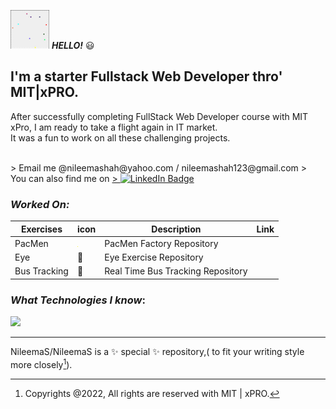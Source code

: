   <span> <img src="./bb.gif.gif" alt="Bouncing Balls GIF" > </span>  ***HELLO!*** 😃


## I'm a starter Fullstack Web Developer thro' MIT|xPRO. 
After successfully completing FullStack Web Developer course with MIT xPro, I am ready to take a flight again in IT market. <br>It was a fun to work on all these challenging projects.

<br>
> Email me @nileemashah@yahoo.com  /  nileemashah123@gmail.com
> <br> You can also find me on   <a href="https://www.linkedin.com/feed/">
> <img src="https://img.shields.io/badge/LinkedIn-blue?style=for-the-badge&logo=linkedin& logoColor=white" alt="LinkedIn Badge"/>
       </a>  




<!---
<details><summary>CLICK ME</summary>
<p>

#### We can hide anything, even code!

    ```ruby
      puts "Hello World"
    ```

</p>
</details>
--->



### *Worked On:*

| Exercises |  icon | Description | Link |
| --- | --- | --- | --- |
| PacMen |<img width="1px" src="PacMan1.png" alt="pac man 1 image"> | PacMen Factory Repository |  | |
| Eye | 👀 | Eye Exercise Repository |  | |
| Bus Tracking | 🚌 | Real Time Bus Tracking Repository |  | |




### *What Technologies I know*:

 <p float="left">
  <img src="https://user-images.githubusercontent.com/96500743/156902929-21b303ee-e8ce-4f7e-97ea-9c722890ecbe.png" width="500" /></p>


---




NileemaS/NileemaS is a ✨ special ✨ repository,( to fit your writing style more closely[^note]).

  
[^note]:
    Copyrights @2022, All rights are reserved with MIT | xPRO. 
    
   






<!---
NileemaS/NileemaS is a ✨ special ✨ repository because its `README.md` (this file) appears on your GitHub profile.
You can click the Preview link to take a look at your changes.
--->
